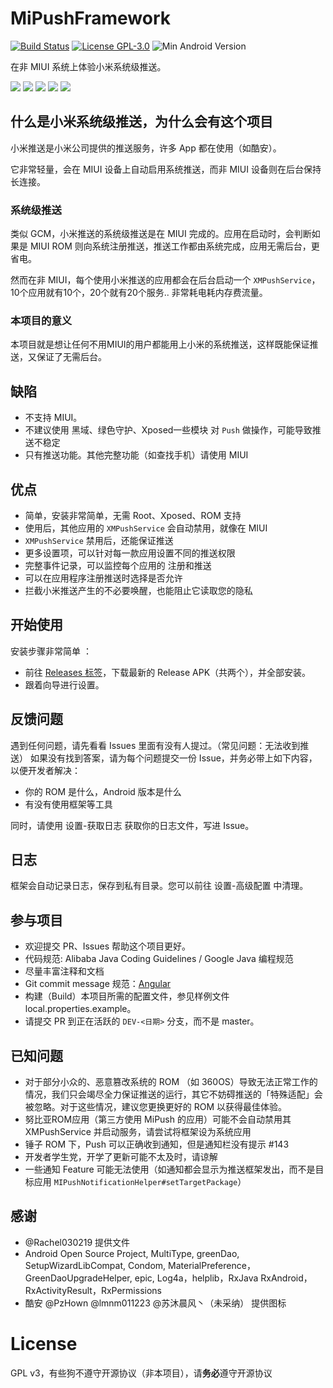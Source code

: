 # MiPushFramework

[![Build Status](https://travis-ci.org/Trumeet/MiPushFramework.svg?branch=master)](https://travis-ci.org/Trumeet/MiPushFramework)
[![License GPL-3.0](https://img.shields.io/badge/license-GPLv3.0-blue.svg)](https://github.com/Trumeet/MiPushFramework/blob/master/LICENSE)
![Min Android Version](https://img.shields.io/badge/android-lollipop-%23860597.svg)

在非 MIUI 系统上体验小米系统级推送。

![](https://raw.githubusercontent.com/Trumeet/MiPushFramework/master/art/tab_events.jpg)
![](https://raw.githubusercontent.com/Trumeet/MiPushFramework/master/art/tab_permissions.jpg)
![](https://raw.githubusercontent.com/Trumeet/MiPushFramework/master/art/ask.jpg)
![](https://raw.githubusercontent.com/Trumeet/MiPushFramework/master/art/tab_settings.jpg)
![](https://raw.githubusercontent.com/Trumeet/MiPushFramework/master/art/tab_apps.jpg)

## 什么是小米系统级推送，为什么会有这个项目

小米推送是小米公司提供的推送服务，许多 App 都在使用（如酷安）。

它非常轻量，会在 MIUI 设备上自动启用系统推送，而非 MIUI 设备则在后台保持长连接。



### 系统级推送

类似 GCM，小米推送的系统级推送是在 MIUI 完成的。应用在启动时，会判断如果是 MIUI ROM 则向系统注册推送，推送工作都由系统完成，应用无需后台，更省电。

然而在非 MIUI，每个使用小米推送的应用都会在后台启动一个 `XMPushService`， 10个应用就有10个，20个就有20个服务.. 非常耗电耗内存费流量。



### 本项目的意义

本项目就是想让任何不用MIUI的用户都能用上小米的系统推送，这样既能保证推送，又保证了无需后台。


## 缺陷

* 不支持 MIUI。
* 不建议使用 黑域、绿色守护、Xposed一些模块 对 `Push` 做操作，可能导致推送不稳定
* 只有推送功能。其他完整功能（如查找手机）请使用 MIUI



## 优点

* 简单，安装非常简单，无需 Root、Xposed、ROM 支持
* 使用后，其他应用的 `XMPushService` 会自动禁用，就像在 MIUI
* `XMPushService` 禁用后，还能保证推送
* 更多设置项，可以针对每一款应用设置不同的推送权限
* 完整事件记录，可以监控每个应用的 注册和推送
* 可以在应用程序注册推送时选择是否允许
* 拦截小米推送产生的不必要唤醒，也能阻止它读取您的隐私



## 开始使用

安装步骤非常简单 ：

* 前往 [Releases 标签](https://github.com/Trumeet/MiPushFramework/releases)，下载最新的 Release APK（共两个），并全部安装。
* 跟着向导进行设置。


## 反馈问题

遇到任何问题，请先看看 Issues 里面有没有人提过。（常见问题：无法收到推送）
如果没有找到答案，请为每个问题提交一份 Issue，并务必带上如下内容，以便开发者解决：

* 你的 ROM 是什么，Android 版本是什么
* 有没有使用框架等工具

同时，请使用 设置-获取日志 获取你的日志文件，写进 Issue。

## 日志

框架会自动记录日志，保存到私有目录。您可以前往 设置-高级配置 中清理。



## 参与项目

* 欢迎提交 PR、Issues 帮助这个项目更好。
* 代码规范: Alibaba Java Coding Guidelines / Google Java 编程规范
* 尽量丰富注释和文档
* Git commit message 规范：[Angular](https://github.com/angular/angular.js/blob/master/DEVELOPERS.md#-git-commit-guidelines)
* 构建（Build）本项目所需的配置文件，参见样例文件 local.properties.example。
* 请提交 PR 到正在活跃的 `DEV-<日期>` 分支，而不是 master。

## 已知问题

* 对于部分小众的、恶意篡改系统的 ROM （如 360OS）导致无法正常工作的情况，我们只会竭尽全力保证推送的运行，其它不妨碍推送的「特殊适配」会被忽略。对于这些情况，建议您更换更好的 ROM 以获得最佳体验。
* 努比亚ROM应用（第三方使用 MiPush 的应用）可能不会自动禁用其 XMPushService 并启动服务，请尝试将框架设为系统应用
* 锤子 ROM 下，Push 可以正确收到通知，但是通知栏没有提示 #143
* 开发者学生党，开学了更新可能不太及时，请谅解
* 一些通知 Feature 可能无法使用（如通知都会显示为推送框架发出，而不是目标应用 `MIPushNotificationHelper#setTargetPackage`）

## 感谢

* @Rachel030219 提供文件
* Android Open Source Project, MultiType, greenDao, SetupWizardLibCompat, Condom, MaterialPreference，GreenDaoUpgradeHelper, epic, Log4a，helplib，RxJava RxAndroid，RxActivityResult，RxPermissions
* 酷安 @PzHown @lmnm011223 @苏沐晨风丶（未采纳） 提供图标

# License

GPL v3，有些狗不遵守开源协议（非本项目），请**务必**遵守开源协议
